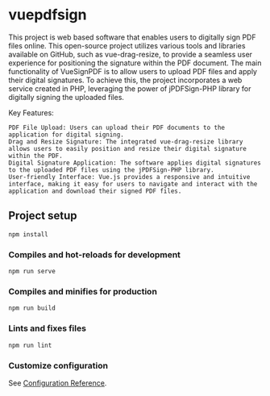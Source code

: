 # vuepdfsign

This project is web based software that enables users to digitally sign PDF files online. This open-source project utilizes various tools and libraries available on GitHub, such as vue-drag-resize, to provide a seamless user experience for positioning the signature within the PDF document.
The main functionality of VueSignPDF is to allow users to upload PDF files and apply their digital signatures. To achieve this, the project incorporates a web service created in PHP, leveraging the power of jPDFSign-PHP library for digitally signing the uploaded files.

Key Features:

    PDF File Upload: Users can upload their PDF documents to the application for digital signing.
    Drag and Resize Signature: The integrated vue-drag-resize library allows users to easily position and resize their digital signature within the PDF.
    Digital Signature Application: The software applies digital signatures to the uploaded PDF files using the jPDFSign-PHP library.
    User-friendly Interface: Vue.js provides a responsive and intuitive interface, making it easy for users to navigate and interact with the application and download their signed PDF files.
    
## Project setup
```
npm install
```

### Compiles and hot-reloads for development
```
npm run serve
```

### Compiles and minifies for production
```
npm run build
```

### Lints and fixes files
```
npm run lint
```

### Customize configuration
See [Configuration Reference](https://cli.vuejs.org/config/).
